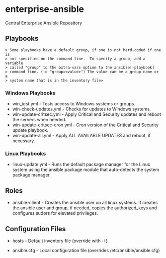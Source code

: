 # enterprise-ansible
Central Enterprise Ansible Repository

## Playbooks
    > Some playbooks have a default group, if one is not hard-coded if one is
    > not specified on the command line.  To specify a group, add a variable
    > called "group" to the oxtra-vars option to the ansible[-playbook] 
    > command line. (-e "group=<value>") The value can be a group name or a
    > system name that is in the inventory file>

### Windows Playbooks
 * win_test.yml - Tests access to Windows systems or groups.
 * win-check-updates.yml - Checks for updates to Windows systems.
 * win-update-critsec.yml - Apply Critical and Security updates and reboot
   the servers when needed.
 * win-update-critsec-cron.yml - Cron version of the Critical and Security
   update playbook.
 * win-update-all.yml - Apply ALL AVAILABLE UPDATES and reboot, if necessary.
  
### Linux Playbooks
 * linux-update.yml - Runs the default package manager for the Linux system
   using the ansible package module that auto-detects the system package
   manager.

## Roles

 * ansible-client - Creates the ansible user on all linux systems.  It creates
   the ansible user and group, if needed, copies the authorized_keys and 
   configures sudors for elevated privileges.

## Configuration Files

 * hosts - Default inventory file (override with -i <filename>)

 * ansible.cfg - Local configuration file (overrides /etc/ansible/ansible.cfg)


